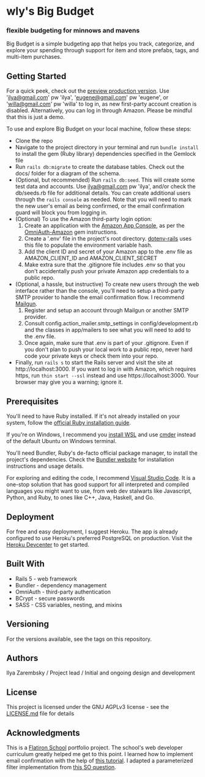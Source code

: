 # wly's Big Budget
### flexible budgeting for minnows and mavens

Big Budget is a simple budgeting app that helps you track, categorize, and explore your spending through support for item and store prefabs, tags, and multi-item purchases.

## Getting Started
For a quick peek, check out the [preview production version](https://wly-big-budget.herokuapp.com/). Use 'ilya@gmail.com' pw 'ilya', 'eugene@gmail.com' pw 'eugene', or 'willa@gmail.com' pw 'willa' to log in, as new first-party account creation is disabled. Alternatively, you can log in through Amazon. Please be mindful that this is just a demo.

To use and explore Big Budget on your local machine, follow these steps:
* Clone the repo
* Navigate to the project directory in your terminal and run `bundle install` to install the gem (Ruby library) dependencies specified in the Gemlock file
* Run `rails db:migrate` to create the database tables. Check out the docs/ folder for a diagram of the schema. 
* (Optional, but recommended) Run `rails db:seed`. This will create some test data and accounts. Use ilya@gmail.com pw 'ilya', and/or check the db/seeds.rb file for additional details. You can create additional users through the `rails console` as needed. Note that you will need to mark the new user's email as being confirmed, or the email confirmation guard will block you from logging in.
* (Optional) To use the Amazon third-party login option:
    1. Create an application with the [Amazon App Console](https://login.amazon.com/manageApps), as per the [OmniAuth-Amazon](https://github.com/wingrunr21/omniauth-amazon) gem instructions.
    2. Create a '.env' file in the project's root directory. [dotenv-rails](https://github.com/bkeepers/dotenv) uses this file to populate the environment variable hash.
    3. Add the client ID and secret of your Amazon app to the .env file as AMAZON_CLIENT_ID and AMAZON_CLIENT_SECRET
    4. Make extra sure that the .gitignore file includes .env so that you don't accidentally push your private Amazon app credentials to a public repo.
* (Optional, a hassle, but instructive) To create new users through the web interface rather than the console, you'll need to setup a third-party SMTP provider to handle the email confirmation flow. I recommend [Mailgun](https://www.mailgun.com/).
    1. Register and setup an account through Mailgun or another SMTP provider.
    2. Consult config.action_mailer.smtp_settings in config/development.rb and the classes in app/mailers to see what you will need to add to the .env file.
    3. Once again, make sure that .env is part of your .gitignore. Even if you don't plan to push your local work to a public repo, never hard code your private keys or check them into your repo.
* Finally, run `rails s` to start the Rails server and visit the site at http://localhost:3000. If you want to log in with Amazon, which requires https, run `thin start --ssl` instead and use https://localhost:3000. Your browser may give you a warning; ignore it.

## Prerequisites
You'll need to have Ruby installed. If it's not already installed on your system, follow the [official Ruby installation guide](https://www.ruby-lang.org/en/documentation/installation/).

If you're on Windows, I recommend you [install WSL](https://docs.microsoft.com/en-us/windows/wsl/install-win10) and use [cmder](http://cmder.net/) instead of the default Ubuntu on Windows terminal.

You'll need Bundler, Ruby's de-facto official package manager, to install the project's dependencies. Check the [Bundler website](https://bundler.io/) for installation instructions and usage details.

For exploring and  editing the code, I recommend [Visual Studio Code](https://code.visualstudio.com/). It is a one-stop solution that has good support for all interpreted and compiled languages you might want to use, from web dev stalwarts like Javascript, Python, and Ruby, to ones like C++, Java, Haskell, and Go.

## Deployment
For free and easy deployment, I suggest Heroku. The app is already configured to use Heroku's preferred PostgreSQL on production. Visit the [Heroku Devcenter](https://devcenter.heroku.com/) to get started.

## Built With
* Rails 5 - web framework
* Bundler - dependency management
* OmniAuth - third-party authentication
* BCrypt - secure passwords
* SASS - CSS variables, nesting, and mixins

## Versioning
For the versions available, see the tags on this repository.

## Authors
Ilya Zarembsky / Project lead / Initial and ongoing design and development

## License 
This project is licensed under the GNU AGPLv3 license - see the [LICENSE.md](LICENSE.md) file for details

## Acknowledgments
This is a [Flatiron School](https://flatironschool.com/) portfolio project. The school's web developer curriculum greatly helped me get to this point.
I learned how to implement email confirmation with the help of [this tutorial](https://coderwall.com/p/u56rra/ruby-on-rails-user-signup-email-confirmation-tutorial).
I adapted a parameterized filter implementation from [this SO question](https://stackoverflow.com/questions/5507026/before-filter-with-parameters).


